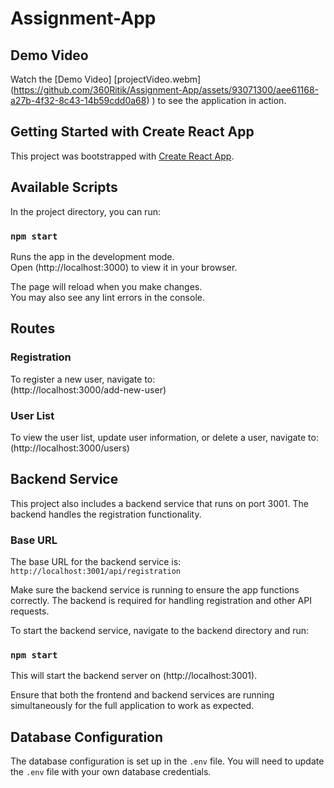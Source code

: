 # Assignment-App


## Demo Video
Watch the [Demo Video] [projectVideo.webm] (https://github.com/360Ritik/Assignment-App/assets/93071300/aee61168-a27b-4f32-8c43-14b59cdd0a68)
) to see the application in action.

## Getting Started with Create React App

This project was bootstrapped with [Create React App](https://github.com/facebook/create-react-app).

## Available Scripts

In the project directory, you can run:

### `npm start`

Runs the app in the development mode.\
Open (http://localhost:3000) to view it in your browser.

The page will reload when you make changes.\
You may also see any lint errors in the console.

## Routes

### Registration
To register a new user, navigate to:\
(http://localhost:3000/add-new-user)

### User List
To view the user list, update user information, or delete a user, navigate to:\
(http://localhost:3000/users)

## Backend Service

This project also includes a backend service that runs on port 3001. The backend handles the registration functionality.

### Base URL

The base URL for the backend service is: `http://localhost:3001/api/registration`

Make sure the backend service is running to ensure the app functions correctly. The backend is required for handling registration and other API requests.

To start the backend service, navigate to the backend directory and run:

### `npm start`

This will start the backend server on (http://localhost:3001).

Ensure that both the frontend and backend services are running simultaneously for the full application to work as expected.

## Database Configuration

The database configuration is set up in the `.env` file. You will need to update the `.env` file with your own database credentials.



